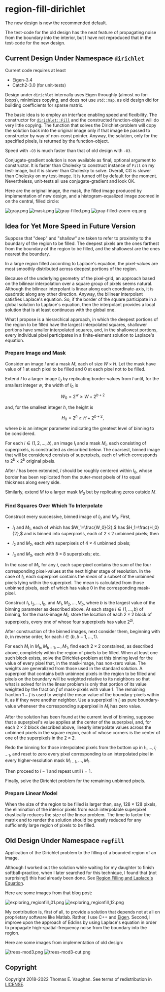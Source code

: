 <!-- vim: set filetype=none:
  Turn off markdown-type because LaTeX-notation
  doesn't work with markdown-mode.
  -->

# region-fill-dirichlet

The new design is now the recommended default.

The test-code for the old design has the neat
feature of propagating noise from the boundary
into the interior, but I have not reproduced
that in the test-code for the new design.

## Current Design Under Namespace `dirichlet`

Current code requires at least

- Eigen-3.4
- Catch2-3.0 (for unit-tests)

Design under `dirichlet` internally uses Eigen
throughly (almost no for-loops), minimizes
copying, and does not use `std::map`, as old
design did for building coefficients for
sparse matrix.

The basic idea is to employ an interface
enabling speed and flexibility.  The constructor
for
[`dirichlet::Fill`](include/dirichlet/Fill.hpp)
and the constructed function-object will do very
little copying.  The function that solves the
Dirichlet-problem will copy the solution back
into the original image only if that image be
passed to constructor by way of non-const
pointer.  Anyway, the solution, only for the
specified pixels, is returned by the
function-object.

Speed with `-O3` is much faster than that of
old design with `-O3`.

Conjugate-gradient solution is now available as
final, optional argument to constructor.  It is
faster than Cholesky to construct instance of
`Fill` on my test-image, but it is slower than
Cholesky to solve.  Overall, CG is slower than
Cholesky on my test-image.  It is turned off by
default for the moment.  Nevertheless,
unit-tests all use conjugate-gradient and look
OK.

Here are the original image, the mask, the
filled image produced by implementation of new
design, and a histogram-equalized image zoomed
in on the central, filled circle:

![gray.png](test/gray.png)
![mask.png](test/mask.png)
![gray-filled.png](test/gray-filled.png)
![gray-filled-zoom-eq.png](test/gray-filled-zoom-eq.png)

## Idea for Yet More Speed in Future Version

Suppose that "deep" and "shallow" are taken to
refer to proximity to the boundary of the region
to be filled.  The deepest pixels are the ones
farthest from the boundary of the region to be
filled, and the shallowest are the ones nearest
the boundary.

In a large region filled according to Laplace's
equation, the pixel-values are most smoothly
distributed across deepest portions of the
region.

Because of the underlying geometry of the
pixel-grid, an approach based on the bilinear
interpolation over a square group of pixels
seems natural.  Although the bilinear
interpolant is linear along each
coordinate-axis, it is quadratic along any other
direction.  Anyway, the bilinear interpolant
satisfies Laplace's equation.  So, if the border
of the square participate in a global solution
to Laplace's equation, then the interpolant
provides a local solution that is at least
continuous with the global one.

What I propose is a hierarchical approach, in
which the deepest portions of the region to be
filled have the largest interpolated squares,
shallower portions have smaller interpolated
squares, and, in the shallowest portions, every
individual pixel participates in a
finite-element solution to Laplace's equation.

### Prepare Image and Mask

Consider an image $I$ and a mask $M$, each of
size ${W}\times{H}.$  Let the mask have value of
1 at each pixel to be filled and 0 at each pixel
not to be filled.

Extend $I$ to a larger image $I_0$ by
replicating border-values from $I$ until, for
the smallest integer $w,$ the width of $I_0$ is

$$ W_0 = 2^w \geq W + 2^{b + 2} $$

and, for the smallest integer $h,$ the height is

$$ H_0 = 2^h \geq H + 2^{b + 2}, $$

where $b$ is an integer parameter indicating the
greatest level of binning to be considered.

For each $i\in(1,2,\dots,b),$ an image $I_i$ and
a mask $M_i,$ each consisting of superpixels, is
constructed as described below.  The coarsest,
binned image that will be considered consists of
superpixels, each of which corresponds to
${2^b}\times{2^b}$ original pixels.

After $I$ has been extended, $I$ should be
roughly centered within $I_0,$ whose border has
been replicated from the outer-most pixels of
$I$ to equal thickness along every side.

Similarly, extend $M$ to a larger mask $M_0$ but
by replicating zeros outside $M$.

### Find Squares Over Which To Interpolate

Construct every successive, binned image of
$I_0$ and $M_0.$  First,

- $I_1$ and $M_1$, each of which has
  $W_1=\frac{W_0}{2},$ has $H_1=\frac{H_0}{2},$
  and is binned into superpixels, each of
  ${2}\times{2}$ unbinned pixels; then

- $I_2$ and $M_2,$ each with superpixels of
  ${4}\times{4}$ unbinned pixels;

- $I_3$ and $M_3,$ each with ${8}\times{8}$
  superpixels; etc.

In the case of $M_i,$ for any $i,$ each
superpixel contains the *sum* of the four
corresponding pixel-values at the next higher
stage of resolution.  In the case of $I_i,$ each
superpixel contains the *mean* of a subset of
the unbinned pixels lying within the superpixel.
The mean is calculated from those unbinned
pixels, each of which has value 0 in the
corresponding mask-pixel.

Construct $I_1,I_2,\ldots,I_b,$ and
$M_1,M_2,\ldots,M_b,$ where $b$ is the largest
value of the binning parameter as described
above.  At each stage $i\in(1,\ldots,b)$ of
binning, for the mask-image $M_i,$ store the
location of each ${2}\times{2}$ block of
superpixels, every one of whose four superpixels
has value $2^{2i}$.

After construction of the binned images, next
consider them, beginning with $b,$ in reverse
order, for each $i\in(b,b-1,\dots,1).$

For each $M_i$ in $M_b,M_{b-1},\ldots,M_1,$ find
each ${2}\times{2}$ constained, as described
above, completely within the region of pixels to
be filled.  When at least one such block exists,
solve the Dirichlet-problem at this binning
level for the value of every pixel that, in the
mask-image, has non-zero value.  The weights are
generalized from those used in the standard
solution.  A superpixel that contains both
unbinned pixels in the region to be filled and
pixels on the boundary will be weighted relative
to its neighbors so that what is solved for in
the linear problem is only that portion of its
value weighted by the fraction $f$ of
mask-pixels with value 1. The remaining fraction
$1-f$ is used to weight the mean value of the
boundary-pixels within it, as if they were
another neighbor.  Use a superpixel in $I_i$ as
pure boundary-value whenever the corresponding
superpixel in $M_i$ has zero value.

After the solution has been found at the current
level of binning, suppose that a superpixel's
value applies at the center of the superpixel,
and, for each ${2}\times{2}$ block described
above, linearly interpolate values across the
unbinned pixels in the square region, each of
whose corners is the center of one of the
superpixels in the ${2}\times{2}.$

Redo the binning for those interpolated pixels
from the bottom up in $I_1,\ldots,I_{i-1},$ and
reset to zero every pixel corresponding to an
interpolated pixel in every higher-resolution
mask $M_{i-1},\ldots,M_1.$

Then proceed to $i-1$ and repeat until $i=1.$

Finally, solve the Dirichlet problem for the
remaining unbinned pixels.

### Prepare Linear Model

When the size of the region to be filled is
larger than, say, $128 \times 128$ pixels, the
elimination of the interior pixels from each
interpolable superpixel drastically reduces the
size of the linear problem.  The time to factor
the matrix and to render the solution should be
greatly reduced for any sufficiently large
region of pixels to be filled.

## Old Design Under Namespace `regfill`

Application of the Dirichlet problem to the
filling of a bounded region of an image.

Although I worked out the solution while waiting
for my daughter to finish softball-practice,
when I later searched for this technique, I
found that (not surprising!) this had already
been done.  See [Region Filling and Laplace's
Equation](https://blogs.mathworks.com/steve/2015/06/17/region-filling-and-laplaces-equation/).

Here are some images from that blog post:

![exploring_regionfill_01.png](old/exploring_regionfill_01.png)
![exploring_regionfill_12.png](old/exploring_regionfill_12.png)

My contribution is, first of all, to provide a
solution that depends not at all on proprietary
software like Matlab.  Rather, I use C++ and
[Eigen](http://eigen.tuxfamily.org/index.php?title=Main_Page).
Second, I improve upon the approach of Eddins by
using Laplace's equation in order to propagate
high-spatial-frequency noise from the boundary
into the region.

Here are some images from implementation of old
design:

![trees-mod3.png](old/trees-mod3.png)
![trees-mod3-cut.png](old/trees-mod3-cut.png)

## Copyright

Copyright 2018-2022 Thomas E. Vaughan.  See
terms of redistribution in [LICENSE](LICENSE).

<!--
Narrow textwidth allows editing of file in
cell-phone's browser.

vim: set tw=48:
-->
